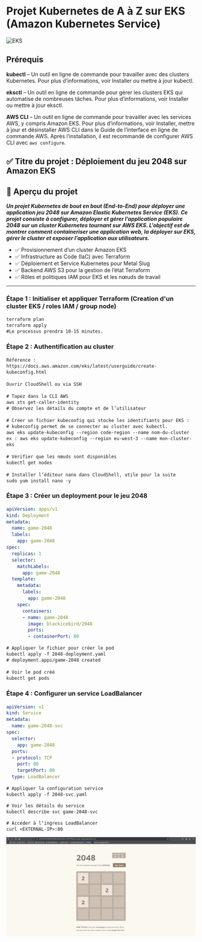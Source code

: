 # Projet Kubernetes de A à Z sur EKS (Amazon Kubernetes Service)

![EKS](https://imgur.com/WQJN3qi.png)

## **Prérequis**

**kubectl** – Un outil en ligne de commande pour travailler avec des clusters Kubernetes. Pour plus d’informations, voir Installer ou mettre à jour kubectl.

**eksctl** – Un outil en ligne de commande pour gérer les clusters EKS qui automatise de nombreuses tâches. Pour plus d’informations, voir Installer ou mettre à jour eksctl.

**AWS CLI** – Un outil en ligne de commande pour travailler avec les services AWS, y compris Amazon EKS. Pour plus d’informations, voir Installer, mettre à jour et désinstaller AWS CLI dans le Guide de l’interface en ligne de commande AWS. Après l’installation, il est recommandé de configurer AWS CLI avec `aws configure`.

## ✅ Titre du projet : Déploiement du jeu 2048 sur Amazon EKS

## 📌 **Aperçu du projet**

***Un projet Kubernetes de bout en bout (End-to-End) pour déployer une application jeu 2048 sur Amazon Elastic Kubernetes Service (EKS). Ce projet consiste à configurer, déployer et gérer l’application populaire 2048 sur un cluster Kubernetes tournant sur AWS EKS. L’objectif est de montrer comment containeriser une application web, la déployer sur EKS, gérer le cluster et exposer l’application aux utilisateurs.***

- ✅ Provisionnement d’un cluster Amazon EKS
- ✅ Infrastructure as Code (IaC) avec Terraform
- ✅ Déploiement et Service Kubernetes pour Metal Slug
- ✅ Backend AWS S3 pour la gestion de l’état Terraform
- ✅ Rôles et politiques IAM pour EKS et les nœuds de travail

---

### Étape 1 : **Initialiser et appliquer Terraform (Creation d'un cluster EKS / roles IAM / group node)** 


```hcl
terraform plan
terraform apply
#Le processus prendra 10-15 minutes.
```

### Étape 2 : Authentification au cluster

```
Référence :
https://docs.aws.amazon.com/eks/latest/userguide/create-kubeconfig.html

Ouvrir CloudShell ou via SSH

# Tapez dans la CLI AWS
aws sts get-caller-identity
# Observez les détails du compte et de l’utilisateur

# Créer un fichier kubeconfig qui stocke les identifiants pour EKS :
# kubeconfig permet de se connecter au cluster avec kubectl.
aws eks update-kubeconfig --region code-region --name nom-du-cluster
ex : aws eks update-kubeconfig --region eu-west-3 --name mon-cluster-eks

# Vérifier que les nœuds sont disponibles
kubectl get nodes

# Installer l’éditeur nano dans CloudShell, utile pour la suite
sudo yum install nano -y
```

### Étape 3 : Créer un deployment pour le jeu 2048

```yaml
apiVersion: apps/v1
kind: Deployment
metadata:
  name: game-2048
  labels:
    app: game-2048
spec:
  replicas: 1
  selector:
    matchLabels:
      app: game-2048
  template:
    metadata:
      labels:
        app: game-2048
    spec:
      containers:
      - name: game-2048
        image: blackicebird/2048
        ports:
        - containerPort: 80
```

```
# Appliquer le fichier pour créer le pod
kubectl apply -f 2048-deployment.yaml
# deployment.apps/game-2048 created

# Voir le pod créé
kubectl get pods
```

### Étape 4 : Configurer un service LoadBalancer

```yaml
apiVersion: v1
kind: Service
metadata:
  name: game-2048-svc
spec:
  selector:
    app: game-2048
  ports:
  - protocol: TCP
    port: 80
    targetPort: 80
  type: LoadBalancer
```

```
# Appliquer la configuration service
kubectl apply -f 2048-svc.yaml
```

```
# Voir les détails du service
kubectl describe svc game-2048-svc
```


```
# Accéder à l’ingress LoadBalancer
curl <EXTERNAL-IP>:80
```

![Alt text](image.png)

